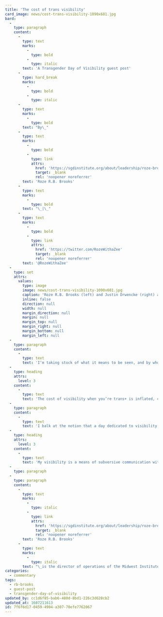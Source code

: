 ```yaml
---
title: 'The cost of trans visibility'
card_image: news/cost-trans-visibility-1090x681.jpg
bard:
  -
    type: paragraph
    content:
      -
        type: text
        marks:
          -
            type: bold
          -
            type: italic
        text: 'A Transgender Day of Visibility guest post'
      -
        type: hard_break
        marks:
          -
            type: bold
          -
            type: italic
      -
        type: text
        marks:
          -
            type: bold
        text: "By\_"
      -
        type: text
        marks:
          -
            type: bold
          -
            type: link
            attrs:
              href: 'https://sgdinstitute.org/about/leadership/roze-brooks'
              target: _blank
              rel: 'noopener noreferrer'
        text: 'Roze R.B. Brooks'
      -
        type: text
        marks:
          -
            type: bold
        text: "\_|\_"
      -
        type: text
        marks:
          -
            type: bold
          -
            type: link
            attrs:
              href: 'https://twitter.com/RozeWithaZee'
              target: _blank
              rel: 'noopener noreferrer'
        text: '@RozeWithaZee'
  -
    type: set
    attrs:
      values:
        type: image
        image: news/cost-trans-visibility-1090x681.jpg
        caption: 'Roze R.B. Brooks (left) and Justin Drwencke (right) address MBLGTACC attendees in Omaha'
        inline: false
        direction: null
        width: null
        margin_direction: null
        margin: null
        margin_top: null
        margin_right: null
        margin_bottom: null
        margin_left: null
  -
    type: paragraph
    content:
      -
        type: text
        text: 'I’m taking stock of what it means to be seen, and by whom I wish to be seen, and wondering what it even means to be seen, fully.My transness is a currency I am reluctant to exchange, too often spent on my validation rather than my liberation. Too often extracted from me without the proper pin, accessed like an overworked ATM. I am continually left with little to invest, in myself.'
  -
    type: heading
    attrs:
      level: 3
    content:
      -
        type: text
        text: 'The cost of visibility when you’re trans+ is inflated, complicated to supply when the cis demand is for both your transparency and your secrecy. To non-disclose is to deceive, but to share is to invite speculation.'
  -
    type: paragraph
    content:
      -
        type: text
        text: 'I balk at the notion that a day dedicated to visibility of trans+ folk is an outlet for coming out because we are not swiftly & suddenly exiting our normative constrictions when we enter into public view, we are colliding with them. I reject the notion that bright coloured signs held on street corners and temporary social media filters will fulfill the need for trans+ folk to be centered. The objective of our existence is not to be seen, but to be secure. When the meek gestures go away we do not. But you’ll conjure us back up the next time you need to retrieve your tokens.Visibility means conditioning onlookers to expect me to be immediately forthcoming with my transness, to untangle their gendered confusion as they take in my presentation and their mind becomes busy trying to categorize me in a way that seems more marketable because you can’t buy a product that doesn’t exist.There is major risk in being forthcoming when we are not protected from visceral reactions rooted in universally warped understandings of the body. Panic is a pandemic trans+ folk are well-versed in but it is not our panic that is prioritized when cis people’s fragile frameworks of biology are interrupted, when their weak theories of essentialism are excavated, when their corrupt enforcement of determinism is incapacitated. Cis panic is rewarded with more options for objecting to non-normativity, trans panic is resorted to more ramifications.Visibility means being expected to integrate into a capitalist continuum that doesn’t accommodate for your particular gradient, doesn’t value your version of productivity, and doesn’t honor your caliber of contributions. But yet, expects all of the above while simultaneously exerting every measure possible to erase you from the public sphere.It is not possible for cis people to see me for they do not have the vernacular to understand what they have witnessed. Cis people see us performing gender, practicing preservation, and enacting safeguards. Only TGNC people can truly see me because (hopefully) they can see some semblance of themselves in me and resonate with that struggle, that journey, that perpetual grapple with justifying ourselves. This cue is not given by flags, buttons or banners, but through catching each other’s darting eyes in crowded places, jokes about just getting by, and expressive, yet silent, headshakes at cis nonsense. These cues are encrypted, impossible to hack unless you already have the code.It is not the onus of trans+ people to deconstruct the limitations on our opportunity to be unabashedly ourselves. It is not our responsibility to pay our way into the public sphere for mass consumption using allocations of our self. It is not our job to divvy out uncompensated labour for the continued accrual of cis capital. We cannot be bought, but we demand to benefit. We must divest from cisness.'
  -
    type: heading
    attrs:
      level: 3
    content:
      -
        type: text
        text: 'My visibility is a means of subversive communication with those who have the ability to see me. And that communication is free, because it frees me.'
  -
    type: paragraph
  -
    type: paragraph
    content:
      -
        type: text
        marks:
          -
            type: italic
          -
            type: link
            attrs:
              href: 'https://sgdinstitute.org/about/leadership/roze-brooks'
              target: _blank
              rel: 'noopener noreferrer'
        text: 'Roze R.B. Brooks'
      -
        type: text
        marks:
          -
            type: italic
        text: "\_is the director of operations of the Midwest Institute for Sexuality and Gender Diversity."
categories:
  - commentary
tags:
  - rb-brooks
  - guest-post
  - transgender-day-of-visibility
updated_by: cc1d6f85-bab6-480d-8bd1-226c3d628cb2
updated_at: 1607211613
id: 7f6f6d17-0459-4904-a307-70efe7762067
---
```

